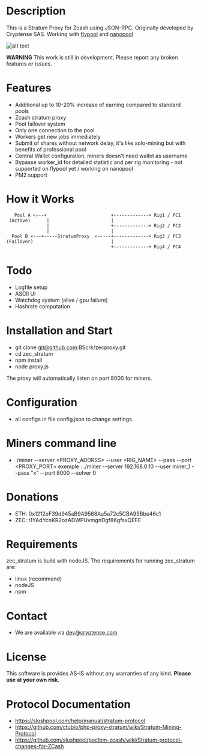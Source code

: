 # Description 
This is a Stratum Proxy for Zcash using JSON-RPC.
Originally developed by Cryptense SAS. Working with [flypool](http://zcash.flypool.org/) and [nanopool](http://zec.nanopool.org)

![alt text](http://g.recordit.co/8oX3Pj77BN.gif)


**WARNING** This work is still in development. Please report any broken features or issues.


# Features
* Additional up to 10-20% increase of earning compared to standard pools
* Zcash stratum proxy
* Pool failover system
* Only one connection to the pool
* Workers get new jobs immediately
* Submit of shares without network delay, it's like solo-mining but with benefits of professional pool
* Central Wallet configuration, miners doesn't need wallet as username
* Bypasse worker_id for detailed statistic and per rig monitoring - not supported on flypool yet / working on nanopool
* PM2 support


# How it Works
```
   Pool A <---+                        +-------------+ Rig1 / PC1
 (Active)      |                       |
               |                       +-------------+ Rig2 / PC2
               |                       |
  Pool B <---+-----StratumProxy  <-----+-------------+ Rig3 / PC3
(FailOver)                             |
                                       +-------------+ Rig4 / PC4                                      
```


# Todo
* Logfile setup
* ASCII UI
* Watchdog system (alive / gpu failure) 
* Hashrate computation


# Installation and Start
* git clone git@github.com:BScrk/zecproxy.git
* cd zec_stratum
* npm install
* node proxy.js

The proxy will automatically listen on port 8000 for miners.


# Configuration
* all configs in file config.json to change settings. 


# Miners command line
* ./miner --server <PROXY_ADDRSS> --user <RIG_NAME> --pass <PASS> --port <PROXY_PORT>
exemple : ./miner --server 192.168.0.10 --user miner_1 --pass "x" --port 8000 --solver 0


# Donations
* ETH:  0x1212eF39d945aB9A9568Aa5a72c5CBA99Bbe46c1
* ZEC:  t1YAdYcnKR2ozADWPUvmgnDgf86gfsxQEEE


# Requirements
zec_stratum is build with nodeJS. The requirements for running zec_stratum are:

* linux (recommend)
* nodeJS
* npm


# Contact
* We are available via dev@cryptense.com


# License
This software is provides AS-IS without any warranties of any kind.
**Please use at your own risk.**


# Protocol Documentation
* https://slushpool.com/help/manual/stratum-protocol
* https://github.com/ctubio/php-proxy-stratum/wiki/Stratum-Mining-Protocol
* https://github.com/slushpool/poclbm-zcash/wiki/Stratum-protocol-changes-for-ZCash
